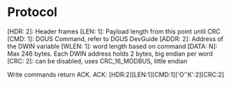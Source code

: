 # Protocol
[HDR:   2]: Header frames
[LEN:   1]: Payload length from this point until CRC
[CMD:   1]: DGUS Command, refer to DGUS DevGuide
[ADDR:  2]: Address of the DWIN variable
[WLEN:  1]: word length based on command
[DATA:  N]: Max 246 bytes. Each DWIN address holds 2 bytes, big endian per word
[CRC:   2]: can be disabled, uses CRC_16_MODBUS, little endian

Write commands return ACK.
ACK: [HDR:2][LEN:1][CMD:1]['O''K':2][CRC:2]